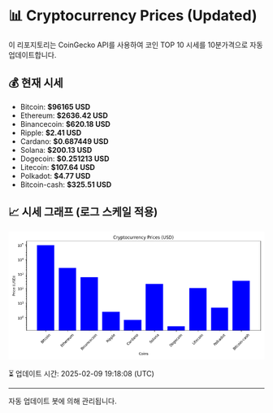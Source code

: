 
# 📊 Cryptocurrency Prices (Updated)

이 리포지토리는 CoinGecko API를 사용하여 코인 TOP 10 시세를 10분가격으로 자동 업데이트합니다.

## 💰 현재 시세
- Bitcoin: **$96165 USD**
- Ethereum: **$2636.42 USD**
- Binancecoin: **$620.18 USD**
- Ripple: **$2.41 USD**
- Cardano: **$0.687449 USD**
- Solana: **$200.13 USD**
- Dogecoin: **$0.251213 USD**
- Litecoin: **$107.64 USD**
- Polkadot: **$4.77 USD**
- Bitcoin-cash: **$325.51 USD**

## 📈 시세 그래프 (로그 스케일 적용)
![Crypto Prices](crypto_prices.png)

⏳ 업데이트 시간: 2025-02-09 19:18:08 (UTC)

---
자동 업데이트 봇에 의해 관리됩니다.
